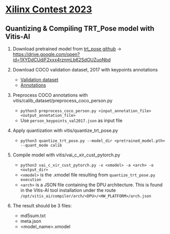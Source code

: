 # [Xilinx Contest 2023](http://www.openhw.eu/)

## Quantizing & Compiling TRT_Pose model with Vitis-AI

1. Download pretrained model from [trt_pose github](https://github.com/NVIDIA-AI-IOT/trt_pose) &rarr; https://drive.google.com/open?id=1XYDdCUdiF2xxx4rznmLb62SdOUZuoNbd

2. Download COCO validation dataset, 2017 with keypoints annotations
    
    * [Validation dataset](http://images.cocodataset.org/zips/val2017.zip)
    * [Annotations](http://images.cocodataset.org/annotations/annotations_trainval2017.zip)

3. Preprocess COCO annotations with vitis/calib_dataset/preprocess_coco_person.py 

    * ```python3 preprocess_coco_person.py <input_annotation_file> <output_annotation_file>```
    * Use `person_keypoints_val2017.json` as input file

4. Apply quantization with vitis/quantize_trt_pose.py
    
    * `python3 quantize_trt_pose.py --model_dir <pretrained_model.pth> --quant_mode calib`

[comment]: <> (TODO: revisar quantize_trt_pose.py para que los argumentos tengan sentido y se especifique el dataset de calibracion desde la llamada)

5. Compile model with vitis/vai_c_xir_cust_pytorch.py
    
    * `python3 vai_c_xir_cust_pytorch.py -x <xmodel> -a <arch> -o <output_dir>`
    * `<xmodel>` is the .xmodel file resulting from `quantize_trt_pose.py execution`
    * `<arch>` is a JSON file containing the DPU architecture. This is found in the Vitis-AI tool installation under the route `/opt/vitis_ai/compiler/arch/<DPU>/<HW_PLATFORM>/arch.json`

6. The result should be 3 files:
    
    * md5sum.txt
    * meta.json
    * <model_name>.xmodel